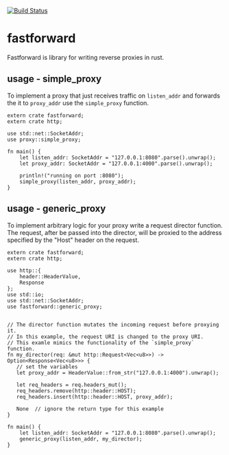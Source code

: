 [![Build Status](https://travis-ci.org/bpmason1/fastforward.svg?branch=master)](https://travis-ci.org/bpmason1/fastforward)

# fastforward

Fastforward is library for writing reverse proxies in rust.


## usage - simple_proxy
To implement a proxy that just receives traffic on `listen_addr`
and forwards the it to `proxy_addr` use the `simple_proxy` function.
```
extern crate fastforward;
extern crate http;

use std::net::SocketAddr;
use proxy::simple_proxy;

fn main() {
    let listen_addr: SocketAddr = "127.0.0.1:8080".parse().unwrap();
    let proxy_addr: SocketAddr = "127.0.0.1:4000".parse().unwrap();

    println!("running on port :8080");
    simple_proxy(listen_addr, proxy_addr);
}
```

## usage - generic_proxy
To implement arbitrary logic for your proxy write a request director function.
The request, after be passed into the director, will be proxied to the address
specified by the "Host" header on the request.
```
extern crate fastforward;
extern crate http;

use http::{
    header::HeaderValue,
    Response
};
use std::io;
use std::net::SocketAddr;
use fastforward::generic_proxy;


// The director function mutates the incoming request before proxying it.
// In this example, the request URI is changed to the proxy URI.
// This examle mimics the functionality of the `simple_proxy` function.
fn my_director(req: &mut http::Request<Vec<u8>>) -> Option<Response<Vec<u8>>> { 
   // set the variables
   let proxy_addr = HeaderValue::from_str("127.0.0.1:4000").unwrap();

   let req_headers = req.headers_mut();
   req_headers.remove(http::header::HOST);
   req_headers.insert(http::header::HOST, proxy_addr);

   None  // ignore the return type for this example
}

fn main() {
    let listen_addr: SocketAddr = "127.0.0.1:8080".parse().unwrap();
    generic_proxy(listen_addr, my_director);
}
```

